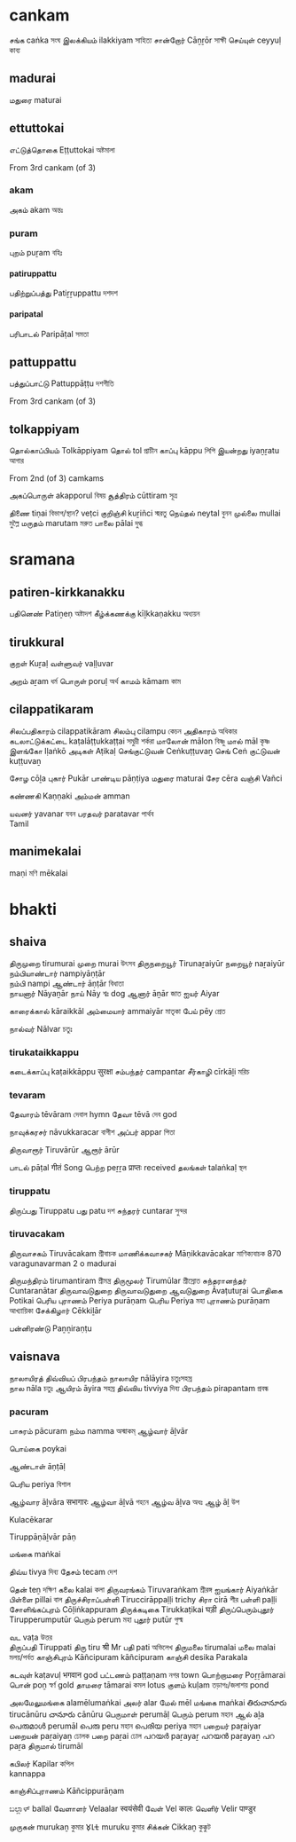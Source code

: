 
# cankam
சங்க caṅka সংঘ
இலக்கியம் ilakkiyam সাহিত্য
சான்றோர் Cāṉṟōr সাক্ষী
செய்யுள் ceyyuḷ কাব্য
## madurai
மதுரை maturai
## ettuttokai
எட்டுத்தொகை Eṭṭuttokai অষ্টমালা 

From 3rd cankam (of 3)
### akam
அகம் akam অন্তঃ
### puram
புறம் puṟam বহিঃ 
#### patiruppattu
பதிற்றுப்பத்து Patiṟṟuppattu দশদশ
#### paripatal
பரிபாடல் Paripāṭal সমতা 
## pattuppattu
பத்துப்பாட்டு Pattuppāṭṭu দশগীতি

From 3rd cankam (of 3)
## tolkappiyam
தொல்காப்பியம் Tolkāppiyam 
தொல் tol প্রাচীন 
காப்பு kāppu লিপি
இயன்றது iyaṉṟatu আগার

From 2nd (of 3) camkams

அகப்பொருள் akapporul বিষয় 
சூத்திரம் cūttiram সূত্র 

திணை tiṇai বিভাগ/স্থান?
 veṭci
குறிஞ்சி kuṟiñci স্মরতু
நெய்தல் neytal বুনন
முல்லை mullai মুল্লৈ
மருதம் marutam মরুত
பாலை pālai দুগ্ধ

# sramana
## patiren-kirkkanakku
பதினெண் Patiṉeṇ অষ্টাদশ 
கீழ்க்கணக்கு kīḻkkaṇakku অধ্যয়ন 

## tirukkural

குறள் Kuṟaḷ 
வள்ளுவர் vaḷḷuvar

அறம் aṟam ধর্ম
பொருள் poruḷ অর্থ
காமம் kāmam কাম
## cilappatikaram
சிலப்பதிகாரம் cilappatikāram 
சிலம்பு cilampu কেচন
அதிகாரம் অধিকার 
கடலாட்டுக்கட்டை kaṭalāṭṭukkaṭṭai সমুদ্রী শর্করা
மாலோன் mālon বিষ্ণু 
மால் māl কৃষ্ণ 
இளங்கோ Iḷaṅkō 
அடிகள் Aṭikaḷ 
செங்குட்டுவன் Ceṅkuṭṭuvaṉ 
செங் Ceṅ
குட்டுவன் kuṭṭuvaṉ

சோழ cōḻa
புகார் Pukār
பாண்டிய pāṇṭiya
மதுரை maturai
சேர cēra 
வஞ்சி Vañci

கண்ணகி Kaṇṇaki
அம்மன் amman 


யவனர் yavanar যবন 
பரதவர் paratavar পার্থব  
Tamil 
## manimekalai
 maṇi মণি
 mēkalai 

# bhakti
## shaiva
திருமுறை tirumurai
முறை murai উৎসব 
திருநறையூர் Tirunaṟaiyūr
நறையூர் naṟaiyūr
நம்பியாண்டார் nampiyāṇṭār  
நம்பி nampi
ஆண்டார் āṇṭār বিধাতা  
நாயனார் Nāyaṉār 
நாய் Nāy শ্বঃ dog
ஆனார் āṉār জাত 
ஐயர் Aiyar 

காரைக்கால் kāraikkāl 
அம்மையார் ammaiyār মাতৃকা 
பேய் pēy প্রেত 

நால்வர் Nālvar চতুঃ
### tirukataikkappu
கடைக்காப்பு  kaṭaikkāppu सुरक्षा
சம்பந்தர் campantar 
சீர்காழி cīrkāḻi মরিচ 
### tevaram
தேவாரம் tēvāram দেবাল hymn 
தேவா tēvā দেব god 

நாவுக்கரசர் nāvukkaracar বাগীশ
அப்பர் appar পিতা

திருவாரூர் Tiruvārūr
ஆரூர் ārūr 

பாடல் pāṭal गीतं Song 
பெற்ற peṟṟa प्राप्तः received
தலங்கள் talaṅkaḷ স্থল 
### tiruppatu
திருப்பது Tiruppatu
பது patu দশ
சுந்தரர் cuntarar সুন্দর
### tiruvacakam
திருவாசகம் Tiruvācakam শ্রীবাচক
மாணிக்கவாசகர் Māṇikkavācakar মাণিক্যবাচক 
870 varagunavarman 2 o madurai

திருமந்திரம் tirumantiram শ্রীমন্ত্র 
திருமூலர் Tirumūlar শ্রীস্রোত
சுந்தரானந்தர் Cuntaranātar 
திருவாவடுதுறை திருவாவடுதுறை
ஆவடுதுறை Āvaṭutuṟai 
பொதிகை Potikai 
பெரிய புராணம் Periya purāṇam
பெரிய Periya মহা 
புராணம் purāṇam আখ্যায়িকা
சேக்கிழார் Cēkkiḻār

பன்னிரண்டு Paṉṉiraṇṭu
## vaisnava
நாலாயிரத் திவ்வியப் பிரபந்தம்
நாலாயிர nālāyira চতুঃসহস্র  
நால nāla চতুঃ 
ஆயிரம் āyira সহস্র 
திவ்விய tivviya দিব্য
பிரபந்தம் pirapantam প্রবন্ধ
### pacuram
பாசுரம் pācuram 
நம்ம namma অস্মাকম্
ஆழ்வார் āḻvār 

பொய்கை poykai 

ஆண்டாள் āṇṭāḷ

பெரிய periya বিশাল

ஆழ்வார āḻvāra सभागारः
ஆழ்வா āḻvā গহনে
ஆழ்வ āḻva অধঃ 
ஆழ் āḻ উপ 

 Kulacēkarar 

 Tiruppāṇāḻvār
 pāṇ

மங்கை maṅkai

திவ்ய tivya  দিব্য
தேசம் tecam দেশ

தென் teṉ দক্ষিণ
கலை kalai কলা 
திருவரங்கம் Tiruvaraṅkam শ্রীরঙ্গ
ஐயங்கார் Aiyaṅkār 
பிள்ளை pillai বাল
திருச்சிராப்பள்ளி Tiruccirāppaḷḷi trichy
சிரா cirā শীর
பள்ளி paḷḷi 
சோளிங்கப்புரம் Cōḷiṅkappuram 
திருக்கடிகை Tirukkaṭikai घड़ी 
திருப்பெரும்புதூர் Tirupperumputūr
பெரும் perum মহা
புதூர் putūr গুল্ম

வட vaṭa উত্তর    
திருப்பதி Tiruppati
திரு tiru श्री Mr
பதி pati অভিলেখ
திருமலை tirumalai 
மலை malai মলয়/পর্বত
காஞ்சிபுரம் Kāñcipuram kāñcipuram
காஞ்சி 
desika 
Parakala

கடவுள் kaṭavuḷ भगवान god
பட்டணம் paṭṭaṇam নগর town
பொற்றாமரை Poṟṟāmarai
பொன் poṉ স্বর্ণ gold
தாமரை tāmarai কমল lotus
குளம் kuḷam তড়াগঃ/জলাশয় pond

அலமேலுமங்கை alamēlumaṅkai
அலர் alar 
மேல் mēl 
மங்கை maṅkai 
తిరుచానూరు tirucānūru
చానూరు cānūru 
பெருமாள் perumāḷ
பெரும் perum মহান
ஆல் aḻa 
പെരുമാൾ perumāl 
പെരു peru মহান
പെരിയ periya মহান
பறையர் paṟaiyar 
பறையன் paṟaiyaṉ ঢোলক
பறை paṟai ঢোল 
പറയർ paṟayaṟ 
പറയൻ paṟayaṉ 
പറ paṟa 
திருமால் tirumāl




கபிலர் Kapilar কপিল  
kannappa





காஞ்சிப்புராணம் Kāñcippurāṇam 

ಬಲ್ಲಾಳ್ ballal
வேளாளர் Velaalar स्वयंसेवी
வேள் Vel कालः
வெளிர் Velir पाण्डुर

முருகன் murukaṉ কুমার 
𑀫𑀼𑀭𑀼𑀓𑀼 muruku কুমার
சிக்கன் Cikkaṉ কুক্কুট 